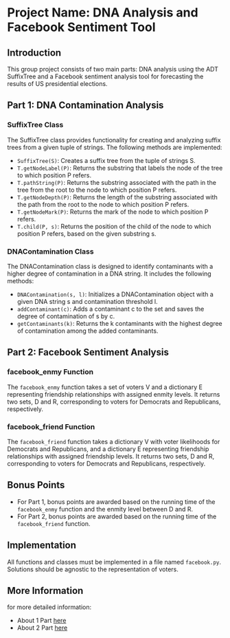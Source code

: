 # Project Name: DNA Analysis and Facebook Sentiment Tool

## Introduction

This group project consists of two main parts: DNA analysis using the ADT SuffixTree and a Facebook sentiment analysis tool for forecasting the results of US presidential elections.

## Part 1: DNA Contamination Analysis

### SuffixTree Class

The SuffixTree class provides functionality for creating and analyzing suffix trees from a given tuple of strings. The following methods are implemented:

- `SuffixTree(S)`: Creates a suffix tree from the tuple of strings S.
- `T.getNodeLabel(P)`: Returns the substring that labels the node of the tree to which position P refers.
- `T.pathString(P)`: Returns the substring associated with the path in the tree from the root to the node to which position P refers.
- `T.getNodeDepth(P)`: Returns the length of the substring associated with the path from the root to the node to which position P refers.
- `T.getNodeMark(P)`: Returns the mark of the node to which position P refers.
- `T.child(P, s)`: Returns the position of the child of the node to which position P refers, based on the given substring s.

### DNAContamination Class

The DNAContamination class is designed to identify contaminants with a higher degree of contamination in a DNA string. It includes the following methods:

- `DNAContamination(s, l)`: Initializes a DNAContamination object with a given DNA string s and contamination threshold l.
- `addContaminant(c)`: Adds a contaminant c to the set and saves the degree of contamination of s by c.
- `getContaminants(k)`: Returns the k contaminants with the highest degree of contamination among the added contaminants.

## Part 2: Facebook Sentiment Analysis

### facebook_enmy Function

The `facebook_enmy` function takes a set of voters V and a dictionary E representing friendship relationships with assigned enmity levels. It returns two sets, D and R, corresponding to voters for Democrats and Republicans, respectively.

### facebook_friend Function

The `facebook_friend` function takes a dictionary V with voter likelihoods for Democrats and Republicans, and a dictionary E representing friendship relationships with assigned friendship levels. It returns two sets, D and R, corresponding to voters for Democrats and Republicans, respectively.

## Bonus Points

- For Part 1, bonus points are awarded based on the running time of the `facebook_enmy` function and the enmity level between D and R.
- For Part 2, bonus points are awarded based on the running time of the `facebook_friend` function.

## Implementation

All functions and classes must be implemented in a file named `facebook.py`. Solutions should be agnostic to the representation of voters.

## More Information
for more detailed information:
- About 1 Part [here](Suffix-Tree-Text-Processing/midterm_homework.pdf)
- About 2 Part [here]()

